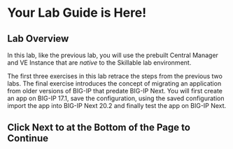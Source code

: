 # Your Lab Guide is Here!

## Lab Overview

In this lab, like the previous lab, you will use the prebuilt Central Manager and VE Instance that are *native* to the Skillable lab environment.

The first three exercises in this lab retrace the steps from the previous two labs.  The final exercise introduces the concept of migrating an application from older versions of BIG-IP that predate BIG-IP Next.  You will first create an app on BIG-IP 17.1, save the configuration, using the saved configuration import the app into BIG-IP Next 20.2 and finally test the app on BIG-IP Next.

## Click **Next** to at the Bottom of the Page to Continue
